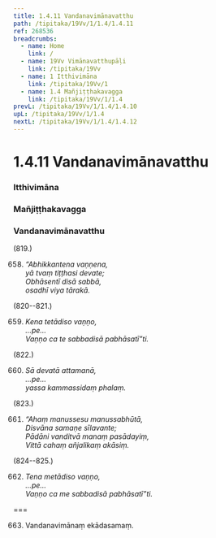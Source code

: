 ```yaml
---
title: 1.4.11 Vandanavimānavatthu
path: /tipitaka/19Vv/1/1.4/1.4.11
ref: 268536
breadcrumbs:
  - name: Home
    link: /
  - name: 19Vv Vimānavatthupāḷi
    link: /tipitaka/19Vv
  - name: 1 Itthivimāna
    link: /tipitaka/19Vv/1
  - name: 1.4 Mañjiṭṭhakavagga
    link: /tipitaka/19Vv/1/1.4
prevL: /tipitaka/19Vv/1/1.4/1.4.10
upL: /tipitaka/19Vv/1/1.4
nextL: /tipitaka/19Vv/1/1.4/1.4.12
---
```


# 1.4.11 Vandanavimānavatthu

### Itthivimāna

### Mañjiṭṭhakavagga

### Vandanavimānavatthu

(819.)

658. _“Abhikkantena vaṇṇena,_  
_yā tvaṃ tiṭṭhasi devate;_  
_Obhāsentī disā sabbā,_  
_osadhī viya tārakā._  


(820--821.)

659. _Kena tetādiso vaṇṇo,_  
_…pe…_  
_Vaṇṇo ca te sabbadisā pabhāsatī”ti._  


(822.)

660. _Sā devatā attamanā,_  
_…pe…_  
_yassa kammassidaṃ phalaṃ._  


(823.)

661. _“Ahaṃ manussesu manussabhūtā,_  
_Disvāna samaṇe sīlavante;_  
_Pādāni vanditvā manaṃ pasādayiṃ,_  
_Vittā cahaṃ añjalikaṃ akāsiṃ._  


(824--825.)

662. _Tena metādiso vaṇṇo,_  
_…pe…_  
_Vaṇṇo ca me sabbadisā pabhāsatī”ti._  


===

663. Vandanavimānaṃ ekādasamaṃ.




